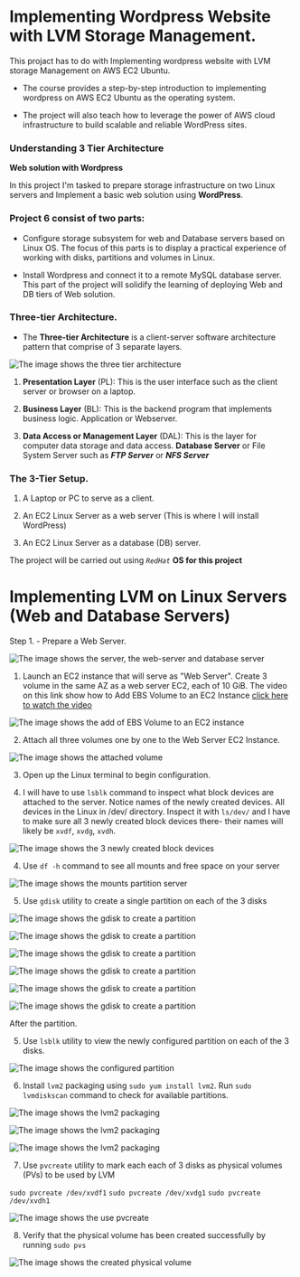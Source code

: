 # Implementing Wordpress Website with LVM Storage Management.
This projact has to do with Implementing wordpress website with LVM storage Management on AWS EC2 Ubuntu.

- The course provides a step-by-step introduction to implementing wordpress on AWS EC2 Ubuntu as the operating system.

- The project will also teach how to leverage the power of AWS cloud infrastructure to build scalable and reliable WordPress sites. 

### Understanding 3 Tier Architecture 

**Web solution with Wordpress**

In this project I'm tasked to prepare storage infrastructure on two Linux servers and Implement a basic web solution using **WordPress**.

### Project 6 consist of two parts:

- Configure storage subsystem for web and Database servers based on Linux OS. The focus of this parts is to display a practical experience of working with disks, partitions and volumes in Linux.

- Install Wordpress and connect it to a remote MySQL database server. This part of the project will solidify the learning of deploying Web and DB tiers of Web solution.

### Three-tier Architecture.

- The **Three-tier Architecture** is a client-server software architecture pattern that comprise of 3 separate layers.

![The image shows the three tier architecture](image/images/three-tier-architecture.png)


1. **Presentation Layer** (PL): This is the user interface such as the client server or browser on a laptop.

2. **Business Layer** (BL): This is the backend program that implements business logic. Application or Webserver.

3. **Data Access or Management Layer** (DAL): This is the layer for computer data storage and data access. **Database Server** or File System Server such as ***FTP Server*** or ***NFS Server*** 

### The 3-Tier Setup.

1. A Laptop or PC to serve as a client.

2. An EC2 Linux Server as a web server (This is where I will install WordPress)

3. An EC2 Linux Server as a database (DB) server.

The project will be carried out using *`RedHat`* **OS for this project**


# Implementing LVM on Linux Servers (Web and Database Servers)

Step 1. - Prepare a Web Server.

![The image shows the server, the web-server and database server](image/images/web-server&database-server.png)

1. Launch an EC2 instance that will serve as "Web Server". Create 3 volume in the same AZ as a web server EC2, each of 10 GiB.
The video on this link show how to Add EBS Volume to an EC2 Instance [click here to watch the video](https://www.youtube.com/watch?v=HPXnXkBzIHw)

![The image shows the add of EBS Volume to an EC2 instance](image/images/volume-db.png)


2. Attach all three volumes one by one to the Web Server EC2 Instance.

![The image shows the attached volume](image/images/attached-volume.png)

3. Open up the Linux terminal to begin configuration.

4. I will have to use `lsblk` command to inspect what block devices are attached to the server. Notice names of the newly created devices. All devices in the Linux in /dev/ directory. Inspect it with `ls/dev/` and I have to make sure all 3 newly created block devices there- their names will likely be `xvdf`, `xvdg`, `xvdh`.

![The image shows the 3 newly created block devices](image/images/lsblk-attached-volume.png)

4. Use `df -h` command to see all mounts and free space on your server

![The image shows the mounts partition server](image/images/df-h-mounted-point.png)

5. Use `gdisk` utility to create a single partition on each of the 3 disks

![The image shows the gdisk to create a partition](image/images/sudo-gdisk-dev-xvdf1.png)


![The image shows the gdisk to create a partition](image/images/sudo-gdisk-dev-xvdf2.png)


![The image shows the gdisk to create a partition](image/images/sudo-gdisk-dev-xvdfg1.png)


![The image shows the gdisk to create a partition](image/images/sudo-gdisk-dev-xvdfg2.png)


![The image shows the gdisk to create a partition](image/images/sudo-gdisk-dev-xvdfh1.png)


![The image shows the gdisk to create a partition](image/images/sudo-gdisk-dev-xvdfh2.png)

After the partition.

5. Use `lsblk` utility to view the newly configured partition on each of the 3 disks.



![The image shows the configured partition](image/images/lsblk-mounted.png)


6. Install  `lvm2` packaging using `sudo yum install lvm2`. Run `sudo lvmdiskscan` command to check for available partitions.


![The image shows the lvm2 packaging](image/images/sudo-yum-install-lvm1.png)



![The image shows the lvm2 packaging](image/images/sudo-yum-install-lvm2.png)


![The image shows the lvm2 packaging](image/images/sudo-yum-install-lvm3.png)


7. Use  `pvcreate` utility to mark each each of 3 disks as physical volumes (PVs) to be used by LVM

`sudo pvcreate /dev/xvdf1`
`sudo pvcreate /dev/xvdg1`
`sudo pvcreate /dev/xvdh1`


![The image shows the use pvcreate](image/images/pvcreate.png)


8. Verify that the physical volume has been created successfully by running `sudo pvs`

![The image shows the created physical volume](image/images/sudo-pvs.png)


